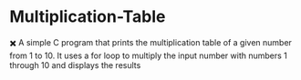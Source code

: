 # Multiplication-Table
✖️ A simple C program that prints the multiplication table of a given number from 1 to 10. It uses a for loop to multiply the input number with numbers 1 through 10 and displays the results
